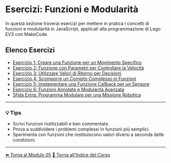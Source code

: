 # Esercizi: Funzioni e Modularità

In questa sezione troverai esercizi per mettere in pratica i concetti di funzioni e modularità in JavaScript, applicati alla programmazione di Lego EV3 con MakeCode.

## Elenco Esercizi

- [Esercizio 1: Creare una Funzione per un Movimento Specifico](./esercizio_funzione_movimento.js)
- [Esercizio 2: Funzione con Parametri per Controllare la Velocità](./esercizio_funzione_velocita.js)
- [Esercizio 3: Utilizzare Valori di Ritorno per Decisioni](./esercizio_funzione_ritorno_decisione.js)
- [Esercizio 4: Scomporre un Compito Complesso in Funzioni](./esercizio_scomposizione_funzioni.js)
- [Esercizio 5: Implementare una Funzione Callback per un Sensore](./esercizio_funzione_callback_sensore.js)
- [Esercizio 6: Funzioni Annidate e Modularità Avanzata](./esercizio_funzioni_annidate.js)
- [Sfida Extra: Programma Modulare per una Missione Robotica](./sfida_modularita_missione.js)

---

### 💡 Tips
- Scrivi funzioni riutilizzabili e ben commentate.
- Prova a suddividere i problemi complessi in funzioni più semplici.
- Sperimenta con funzioni che restituiscono valori diversi a seconda delle condizioni.

---

[⬅️ Torna al Modulo 05](../README.md)
[🏡 Torna all'Indice del Corso](../../README.md)